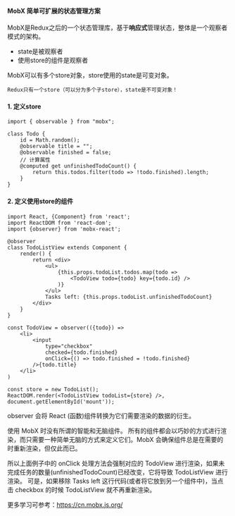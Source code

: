 #### MobX 简单可扩展的状态管理方案

MobX是Redux之后的一个状态管理库，基于**响应式**管理状态，整体是一个观察者模式的架构。

* state是被观察者
* 使用store的组件是观察者

MobX可以有多个store对象，store使用的state是可变对象。

```
Redux只有一个store（可以分为多个子store），state是不可变对象！
```

#### 1. 定义store

```
import { observable } from "mobx";

class Todo {
    id = Math.random();
    @observable title = "";
    @observable finished = false;
    // 计算属性
    @computed get unfinishedTodoCount() {
        return this.todos.filter(todo => !todo.finished).length;
    }
}
```

#### 2. 定义使用store的组件

```
import React, {Component} from 'react';
import ReactDOM from 'react-dom';
import {observer} from 'mobx-react';

@observer
class TodoListView extends Component {
    render() {
        return <div>
            <ul>
                {this.props.todoList.todos.map(todo =>
                    <TodoView todo={todo} key={todo.id} />
                )}
            </ul>
            Tasks left: {this.props.todoList.unfinishedTodoCount}
        </div>
    }
}

const TodoView = observer(({todo}) =>
    <li>
        <input
            type="checkbox"
            checked={todo.finished}
            onClick={() => todo.finished = !todo.finished}
        />{todo.title}
    </li>
)

const store = new TodoList();
ReactDOM.render(<TodoListView todoList={store} />, document.getElementById('mount'));
```

observer 会将 React (函数)组件转换为它们需要渲染的数据的衍生。 

使用 MobX 时没有所谓的智能和无脑组件。 所有的组件都会以巧妙的方式进行渲染，而只需要一种简单无脑的方式来定义它们。MobX 会确保组件总是在需要的时重新渲染，但仅此而已。

所以上面例子中的 onClick 处理方法会强制对应的 TodoView 进行渲染，如果未完成任务的数量(unfinishedTodoCount)已经改变，它将导致 TodoListView 进行渲染。 可是，如果移除 Tasks left 这行代码(或者将它放到另一个组件中)，当点击 checkbox 的时候 TodoListView 就不再重新渲染。

更多学习可参考：https://cn.mobx.js.org/